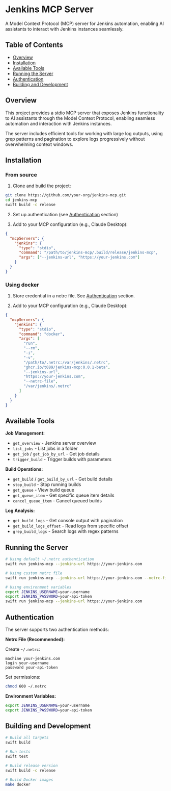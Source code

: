# Jenkins MCP Server

A Model Context Protocol (MCP) server for Jenkins automation, enabling AI assistants to interact with Jenkins instances seamlessly.

## Table of Contents

- [Overview](#overview)
- [Installation](#installation)
- [Available Tools](#available-tools)
- [Running the Server](#running-the-server)
- [Authentication](#authentication)
- [Building and Development](#building-and-development)

## Overview

This project provides a stdio MCP server that exposes Jenkins functionality to AI assistants through the Model Context Protocol, enabling seamless automation and interaction with Jenkins instances.

The server includes efficient tools for working with large log outputs, using grep patterns and pagination to explore logs progressively without overwhelming context windows.

## Installation

### From source

1. Clone and build the project:
```bash
git clone https://github.com/your-org/jenkins-mcp.git
cd jenkins-mcp
swift build -c release
```

2. Set up authentication (see [Authentication](#authentication) section)

3. Add to your MCP configuration (e.g., Claude Desktop):
```json
{
  "mcpServers": {
    "jenkins": {
      "type": "stdio",
      "command": "/path/to/jenkins-mcp/.build/release/jenkins-mcp",
      "args": ["--jenkins-url", "https://your-jenkins.com"]
    }
  }
}
```

### Using docker

1. Store credential in a netrc file. See [Authentication](#authentication) section.

2. Add to your MCP configuration (e.g., Claude Desktop):
```json
{
  "mcpServers": {
    "jenkins": {
      "type": "stdio",
      "command": "docker",
      "args": [
        "run",
        "--rm",
        "-i",
        "-v",
        "/path/to/.netrc:/var/jenkins/.netrc",
        "ghcr.io/t089/jenkins-mcp:0.0.1-beta",
        "--jenkins-url",
        "https://your-jenkins.com",
        "--netrc-file",
        "/var/jenkins/.netrc"
      ]
    }
  }
}
```

## Available Tools

**Job Management:**
- `get_overview` - Jenkins server overview
- `list_jobs` - List jobs in a folder
- `get_job` / `get_job_by_url` - Get job details
- `trigger_build` - Trigger builds with parameters

**Build Operations:**
- `get_build` / `get_build_by_url` - Get build details
- `stop_build` - Stop running builds
- `get_queue` - View build queue
- `get_queue_item` - Get specific queue item details
- `cancel_queue_item` - Cancel queued builds

**Log Analysis:**
- `get_build_logs` - Get console output with pagination
- `get_build_logs_offset` - Read logs from specific offset
- `grep_build_logs` - Search logs with regex patterns

## Running the Server

```bash
# Using default ~/.netrc authentication
swift run jenkins-mcp --jenkins-url https://your-jenkins.com

# Using custom netrc file
swift run jenkins-mcp --jenkins-url https://your-jenkins.com --netrc-file /path/to/.netrc

# Using environment variables
export JENKINS_USERNAME=your-username
export JENKINS_PASSWORD=your-api-token
swift run jenkins-mcp --jenkins-url https://your-jenkins.com
```

## Authentication

The server supports two authentication methods:

**Netrc File (Recommended):**

Create `~/.netrc`:
```
machine your-jenkins.com
login your-username
password your-api-token
```

Set permissions:
```bash
chmod 600 ~/.netrc
```

**Environment Variables:**
```bash
export JENKINS_USERNAME=your-username
export JENKINS_PASSWORD=your-api-token
```

## Building and Development

```bash
# Build all targets
swift build

# Run tests
swift test

# Build release version
swift build -c release

# Build Docker images
make docker
```